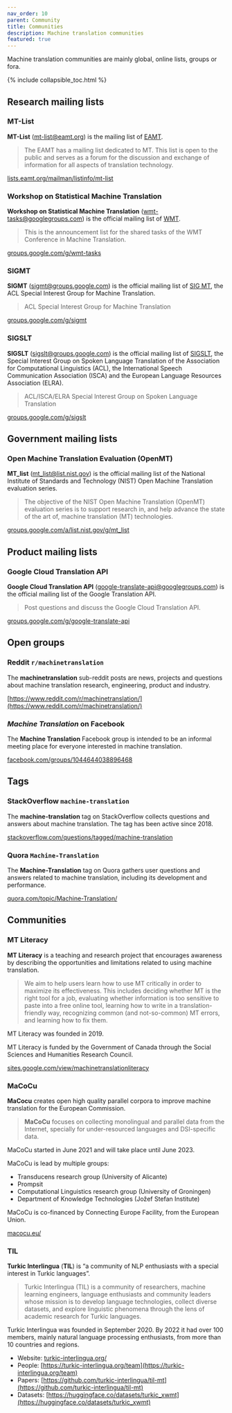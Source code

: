 ```yaml
---
nav_order: 10
parent: Community
title: Communities
description: Machine translation communities
featured: true
---
```


Machine translation communities are mainly global, online lists, groups or fora.

{% include collapsible_toc.html %}

## Research mailing lists

### MT-List

**MT-List** (mt-list@eamt.org) is the mailing list of [EAMT](/associations/eamt.md).

> The EAMT has a mailing list dedicated to MT. This list is open to the public and serves as a forum for the discussion and exchange of information for all aspects of translation technology.

[lists.eamt.org/mailman/listinfo/mt-list](https://lists.eamt.org/mailman/listinfo/mt-list)


### Workshop on Statistical Machine Translation

**Workshop on Statistical Machine Translation** (wmt-tasks@googlegroups.com) is the official mailing list of [WMT](/events/wmt21.md).

> This is the announcement list for the shared tasks of the WMT Conference in Machine Translation.

[groups.google.com/g/wmt-tasks](https://groups.google.com/g/wmt-tasks)


### SIGMT

**SIGMT** (sigmt@groups.google.com) is the official mailing list of [SIG MT](/associations/sigmt.md), the ACL Special Interest Group for Machine Translation.

> ACL Special Interest Group for Machine Translation

[groups.google.com/g/sigmt](https://groups.google.com/g/sigmt)


### SIGSLT

**SIGSLT** (sigslt@groups.google.com) is the official mailing list of [SIGSLT](/associations/sigmt.md), the Special Interest Group on Spoken Language Translation of the Association for Computational Linguistics (ACL), the International Speech Communication Association (ISCA) and the European Language Resources Association (ELRA).

> ACL/ISCA/ELRA Special Interest Group on Spoken Language Translation

[groups.google.com/g/sigslt](https://groups.google.com/g/sigslt)

## Government mailing lists

### Open Machine Translation Evaluation (OpenMT)

**MT_list** (mt_list@list.nist.gov) is the official mailing list of the National Institute of Standards and Technology (NIST) Open Machine Translation evaluation series.

> The objective of the NIST Open Machine Translation (OpenMT) evaluation series is to support research in, and help advance the state of the art of, machine translation (MT) technologies. 

[groups.google.com/a/list.nist.gov/g/mt_list](https://groups.google.com/a/list.nist.gov/g/mt_list)

## Product mailing lists

### Google Cloud Translation API

**Google Cloud Translation API** (google-translate-api@googlegroups.com) is the official mailing list of the Google Translation API.

> Post questions and discuss the Google Cloud Translation API.

[groups.google.com/g/google-translate-api](https://groups.google.com/g/google-translate-api)



## Open groups

### Reddit `r/machinetranslation`

The **machinetranslation** sub-reddit posts are news, projects and questions about machine translation research, engineering, product and industry.

[https://www.reddit.com/r/machinetranslation/](https://www.reddit.com/r/machinetranslation/)


### *Machine Translation* on Facebook

The **Machine Translation** Facebook group is intended to be an informal meeting place for everyone interested in machine translation.

[facebook.com/groups/1044644038896468](https://www.facebook.com/groups/1044644038896468)



## Tags

### StackOverflow `machine-translation`

The **machine-translation** tag on StackOverflow collects questions and answers about machine translation. The tag has been active since 2018.

[stackoverflow.com/questions/tagged/machine-translation](https://stackoverflow.com/questions/tagged/machine-translation)


### Quora `Machine-Translation`

The **Machine-Translation** tag on Quora gathers user questions and answers related to machine translation, including its development and performance.

[quora.com/topic/Machine-Translation/](https://www.quora.com/topic/Machine-Translation/)


## Communities

### MT Literacy

**MT Literacy** is a teaching and research project that encourages awareness by describing the opportunities and limitations related to using machine translation.

> We aim to help users learn how to use MT critically in order to maximize its effectiveness. This includes deciding whether MT is the right tool for a job, evaluating whether information is too sensitive to paste into a free online tool, learning how to write in a translation-friendly way, recognizing common (and not-so-common) MT errors, and learning how to fix them.

MT Literacy was founded in 2019.

MT Literacy is funded by the Government of Canada through the Social Sciences and Humanities Research Council.

[sites.google.com/view/machinetranslationliteracy](https://sites.google.com/view/machinetranslationliteracy/)

### MaCoCu

**MaCocu** creates open high quality parallel corpora to improve machine translation for the European Commission.

> **MaCoCu** focuses on collecting monolingual and parallel data from the Internet, specially for under-resourced languages and DSI-specific data.

MaCoCu started in June 2021 and will take place until June 2023.

MaCoCu is lead by multiple groups:
- Transducens research group (University of Alicante)
- Prompsit
- Computational Linguistics research group (University of Groningen)
- Department of Knowledge Technologies (Jožef Stefan Institute)

MaCoCu is co-financed by Connecting Europe Facility, from the European Union.

[macocu.eu/](https://macocu.eu)


### TIL

**Turkic Interlingua** (**TIL**) is “a community of NLP enthusiasts with a special interest in Turkic languages”.

> Turkic Interlingua (TIL) is a community of researchers, machine learning engineers, language enthusiasts and community leaders whose mission is to develop language technologies, collect diverse datasets, and explore linguistic phenomena through the lens of academic research for Turkic languages.

Turkic Interlingua was founded in September 2020.  By 2022 it had over 100 members, mainly natural language processing enthusiasts, from more than 10 countries and regions.

- Website: [turkic-interlingua.org/](https://turkic-interlingua.org/)
- People: [https://turkic-interlingua.org/team](https://turkic-interlingua.org/team)
- Papers: [https://github.com/turkic-interlingua/til-mt](https://github.com/turkic-interlingua/til-mt)
- Datasets: [https://huggingface.co/datasets/turkic_xwmt](https://huggingface.co/datasets/turkic_xwmt)
